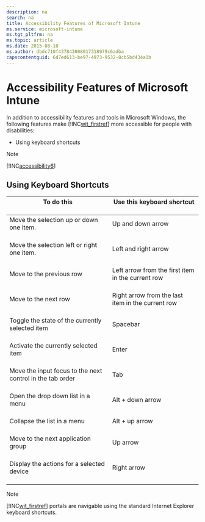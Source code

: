 ```yaml
---
description: na
search: na
title: Accessibility Features of Microsoft Intune
ms.service: microsoft-intune
ms.tgt_pltfrm: na
ms.topic: article
ms.date: 2015-08-10
ms.author: dbdc710f437843008017318979c6adba
capscontentguid: 6d7ed613-be97-4973-9532-8cb5bd434a1b
---
```

# Accessibility Features of Microsoft Intune
In addition to accessibility features and tools in Microsoft Windows, the following features make [!INC[wit_firstref](../Token/wit_firstref_md.md)] more accessible for people with disabilities:

- Using keyboard shortcuts

> [!NOTE]
> [!INC[accessibility6](../Token/accessibility6_md.md)]

## Using Keyboard Shortcuts

|To do this <br /> <br />|Use this keyboard shortcut <br /> <br />|
|--------------|------------------------------|
|Move the selection up or down one item. <br /> <br />|Up and down arrow <br /> <br />|
|Move the selection left or right one item. <br /> <br />|Left and right arrow <br /> <br />|
|Move to the previous row <br /> <br />|Left arrow from the first item in the current row <br /> <br />|
|Move to the next row <br /> <br />|Right arrow from the last item in the current row <br /> <br />|
|Toggle the state of the currently selected item <br /> <br />|Spacebar <br /> <br />|
|Activate the currently selected item <br /> <br />|Enter <br /> <br />|
|Move the input focus to the next control in the tab order <br /> <br />|Tab <br /> <br />|
|Open the drop down list in a menu <br /> <br />|Alt + down arrow <br /> <br />|
|Collapse the list in a menu <br /> <br />|Alt + up arrow <br /> <br />|
|Move to the next application group <br /> <br />|Up arrow <br /> <br />|
|Display the actions for a selected device <br /> <br />|Right arrow <br /> <br />|
> [!NOTE]
> [!INC[wit_firstref](../Token/wit_firstref_md.md)] portals are navigable using the standard Internet Explorer keyboard shortcuts.

